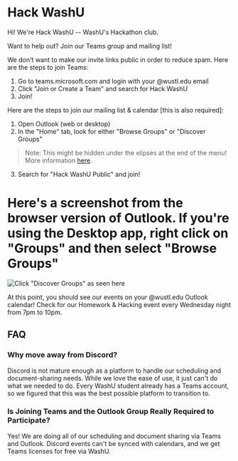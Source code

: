 # Hack WashU

Hi! We're Hack WashU -- WashU's Hackathon club.

Want to help out? Join our Teams group and mailing list!

We don't want to make our invite links public in order to reduce spam. Here are the steps to join Teams:
1. Go to teams.microsoft.com and login with your @wustl.edu email
2. Click "Join or Create a Team" and search for Hack WashU
3. Join!

Here are the steps to join our mailing list & calendar [this is also required]:
1. Open Outlook (web or desktop)
2. In the "Home" tab, look for either "Browse Groups" or "Discover Groups"
> Note: This might be hidden under the elipses at the end of the menu! More information [here](https://support.microsoft.com/en-us/office/join-a-group-in-outlook-2e59e19c-b872-44c8-ae84-0acc4b79c45d#ID0EBBF=PC).
3. Search for "Hack WashU Public" and join!

# Here's a screenshot from the browser version of Outlook. If you're using the Desktop app, right click on "Groups" and then select "Browse Groups"
![Click "Discover Groups" as seen here](https://user-images.githubusercontent.com/69002400/207056139-6b25dbd4-a0fa-46b9-8ffa-41fa40d5522a.jpg)


At this point, you should see our events on your @wustl.edu Outlook calendar! Check for our Homework & Hacking event every Wednesday night from 7pm to 10pm.

## FAQ
### Why move away from Discord?
Discord is not mature enough as a platform to handle our scheduling and document-sharing needs. While we love the ease of use, it just can't do what we needed to do. Every WashU student already has a Teams account, so we figured that this was the best possible platform to transition to.

### Is Joining Teams and the Outlook Group Really Required to Participate?
Yes! We are doing all of our scheduling and document sharing via Teams and Outlook. Discord events can't be synced with calendars, and we get Teams licenses for free via WashU.
